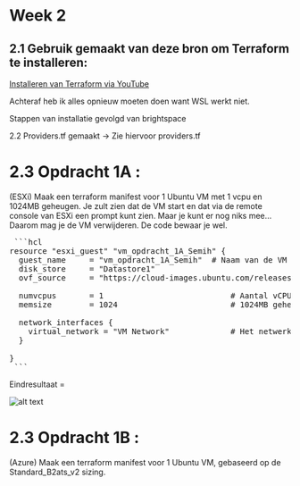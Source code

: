 # Week 2

## 2.1 Gebruik gemaakt van deze bron om Terraform te installeren:

[Installeren van Terraform via YouTube](https://www.youtube.com/watch?v=Vt_Wd_tYFco)

Achteraf heb ik alles opnieuw moeten doen want WSL werkt niet.

Stappen van installatie gevolgd van brightspace

2.2 Providers.tf gemaakt -> Zie hiervoor providers.tf


# 2.3  Opdracht 1A  :

(ESXi) Maak een terraform manifest voor 1 Ubuntu VM met 1 vcpu en 1024MB geheugen. Je zult zien dat de VM start en dat via de remote console van ESXi een prompt kunt zien. Maar je kunt er nog niks mee… Daarom mag je de VM verwijderen. De code bewaar je wel.

<pre> ```hcl 
resource "esxi_guest" "vm_opdracht_1A_Semih" {
  guest_name     = "vm_opdracht_1A_Semih"  # Naam van de VM zoals aangegeven in de opdracht
  disk_store     = "Datastore1"
  ovf_source     = "https://cloud-images.ubuntu.com/releases/24.04/release/ubuntu-24.04-server-cloudimg-amd64.ova"  # Ubuntu Cloud Image

  numvcpus       = 1                           # Aantal vCPUs, zoals gevraagd in de opdracht
  memsize        = 1024                        # 1024MB geheugen

  network_interfaces {
    virtual_network = "VM Network"             # Het netwerk waaraan de VM wordt gekoppeld
  }

}
 ``` </pre>


Eindresultaat = 

![alt text](<1A SS-1.png>)

#   2.3  Opdracht 1B  :
(Azure) Maak een terraform manifest voor 1 Ubuntu VM, gebaseerd op de Standard_B2ats_v2 sizing.


